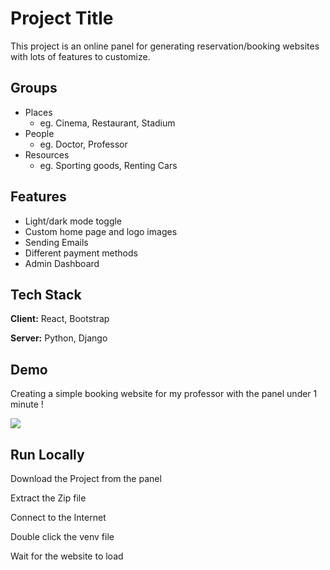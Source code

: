 
# Project Title

This project is an online panel for generating reservation/booking websites with lots of features to customize.

## Groups

 - Places 
    - eg. Cinema, Restaurant, Stadium
 - People 
    - eg. Doctor, Professor
 - Resources
    - eg. Sporting goods, Renting Cars



## Features

- Light/dark mode toggle
- Custom home page and logo images
- Sending Emails
- Different payment methods
- Admin Dashboard




## Tech Stack

**Client:** React, Bootstrap

**Server:** Python, Django


## Demo

Creating a simple booking website for my professor with the panel under 1 minute !

![](https://github.com/Your_Repository_Name/Your_GIF_Name.gif)



## Run Locally

Download the Project from the panel

Extract the Zip file

Connect to the Internet

Double click the venv file

Wait for the website to load
